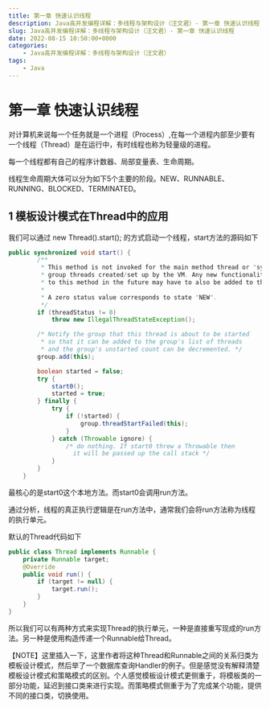 ```yaml
---
title: 第一章 快速认识线程
description: Java高并发编程详解：多线程与架构设计（汪文君）- 第一章 快速认识线程
slug: Java高并发编程详解：多线程与架构设计（汪文君）- 第一章 快速认识线程
date: 2022-08-15 10:50:00+0000
categories:
    - Java高并发编程详解：多线程与架构设计（汪文君）
tags:
    - Java
---
```


# 第一章 快速认识线程



对计算机来说每一个任务就是一个进程（Process）,在每一个进程内部至少要有一个线程（Thread）是在运行中，有时线程也称为轻量级的进程。

每一个线程都有自己的程序计数器、局部变量表、生命周期。

线程生命周期大体可以分为如下5个主要的阶段。NEW、RUNNABLE、RUNNING、BLOCKED、TERMINATED。

## 1 模板设计模式在Thread中的应用

我们可以通过 new Thread().start(); 的方式启动一个线程，start方法的源码如下

```java
public synchronized void start() {
        /**
         * This method is not invoked for the main method thread or "system"
         * group threads created/set up by the VM. Any new functionality added
         * to this method in the future may have to also be added to the VM.
         *
         * A zero status value corresponds to state "NEW".
         */
        if (threadStatus != 0)
            throw new IllegalThreadStateException();

        /* Notify the group that this thread is about to be started
         * so that it can be added to the group's list of threads
         * and the group's unstarted count can be decremented. */
        group.add(this);

        boolean started = false;
        try {
            start0();
            started = true;
        } finally {
            try {
                if (!started) {
                    group.threadStartFailed(this);
                }
            } catch (Throwable ignore) {
                /* do nothing. If start0 threw a Throwable then
                  it will be passed up the call stack */
            }
        }
    }
```

最核心的是start0这个本地方法。而start0会调用run方法。

通过分析，线程的真正执行逻辑是在run方法中，通常我们会将run方法称为线程的执行单元。

默认的Thread代码如下

```java
public class Thread implements Runnable {
    private Runnable target;
    @Override
    public void run() {
        if (target != null) {
            target.run();
        }
    }
}
```

所以我们可以有两种方式来实现Thread的执行单元，一种是直接重写现成的run方法。另一种是使用构造传递一个Runnable给Thread。

【NOTE】这里插入一下，这里作者将这种Thread和Runnable之间的关系归类为模板设计模式，然后举了一个数据库查询Handler的例子。但是感觉没有解释清楚模板设计模式和策略模式的区别。个人感觉模板设计模式更侧重于，将模板类的一部分功能，延迟到接口类来进行实现。而策略模式侧重于为了完成某个功能，提供不同的接口类，切换使用。
